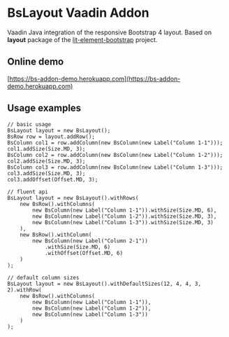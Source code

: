 # BsLayout Vaadin Addon

Vaadin Java integration of the responsive Bootstrap 4 layout. Based on **layout** package of the [lit-element-bootstrap](https://github.com/nik-christou/lit-element-bootstrap/tree/master/packages/layout) project.

## Online demo
[https://bs-addon-demo.herokuapp.com](https://bs-addon-demo.herokuapp.com)

## Usage examples
	// basic usage
	BsLayout layout = new BsLayout();
	BsRow row = layout.addRow();
	BsColumn col1 = row.addColumn(new BsColumn(new Label("Column 1-1")));
	col1.addSize(Size.MD, 3);
	BsColumn col2 = row.addColumn(new BsColumn(new Label("Column 1-2")));
	col2.addSize(Size.MD, 3);
	BsColumn col3 = row.addColumn(new BsColumn(new Label("Column 1-3")));
	col3.addSize(Size.MD, 3);
	col3.addOffset(Offset.MD, 3);

	// fluent api
	BsLayout layout = new BsLayout().withRows(
		new BsRow().withColumns(
			new BsColumn(new Label("Column 1-1")).withSize(Size.MD, 6),
			new BsColumn(new Label("Column 1-2")).withSize(Size.MD, 3),
			new BsColumn(new Label("Column 1-3")).withSize(Size.MD, 3)
		),
		new BsRow().withColumn(
			new BsColumn(new Label("Column 2-1"))
				.withSize(Size.MD, 6)
				.withOffset(Offset.MD, 6)
		)
	);

	// default column sizes
	BsLayout layout = new BsLayout().withDefaultSizes(12, 4, 4, 3, 2).withRow(
		new BsRow().withColumns(
			new BsColumn(new Label("Column 1-1")),
			new BsColumn(new Label("Column 1-2")),
			new BsColumn(new Label("Column 1-3"))
		)
	);
